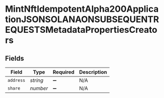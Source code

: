 # MintNftIdempotentAlpha200ApplicationJSONSOLANAONSUBSEQUENTREQUESTSMetadataPropertiesCreators


## Fields

| Field              | Type               | Required           | Description        |
| ------------------ | ------------------ | ------------------ | ------------------ |
| `address`          | *string*           | :heavy_minus_sign: | N/A                |
| `share`            | *number*           | :heavy_minus_sign: | N/A                |
